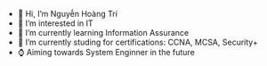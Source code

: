 - 👋 Hi, I’m Nguyễn Hoàng Trí
- 👀 I’m interested in IT
- 🌱 I’m currently learning Information Assurance
- 💞️ I’m currently studing for certifications: CCNA, MCSA, Security+
- ⌚️ Aiming towards System Enginner in the future

